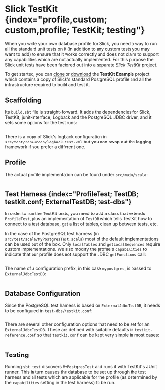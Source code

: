 Slick TestKit {index="profile,custom; custom,profile; TestKit; testing"}
=============

When you write your own database profile for Slick, you need a way to run all
the standard unit tests on it (in addition to any custom tests you may want to
add) to ensure that it works correctly and does not claim to support any
capabilities which are not actually implemented. For this purpose the Slick
unit tests have been factored out into a separate *Slick TestKit* project.

To get started, you can [clone](samplerepo:slick-testkit-example) or [download](samplezip:slick-testkit-example)
the **TestKit Example** project which contains a copy of Slick's standard PostgreSQL profile and all the infrastructure
required to build and test it.

Scaffolding
-----------

Its `build.sbt` file is straight-forward. It adds the dependencies for Slick, TestKit, junit-interface, Logback and
the PostgreSQL JDBC driver, and it sets some options for the test runs:

```scala src=../../samples/slick-testkit-example/build.sbt
```

There is a copy of Slick's logback configuration in `src/test/resources/logback-test.xml` but you can swap out the
logging framework if you prefer a different one.

Profile
-------

The actual profile implementation can be found under `src/main/scala`:

```scala src=../../samples/slick-testkit-example/src/main/scala/MyPostgresProfile.scala#outline
```

Test Harness {index="ProfileTest; TestDB; testkit.conf; ExternalTestDB; test-dbs"}
------------

In order to run the TestKit tests, you need to add a class that extends `ProfileTest`, plus an implementation of
`TestDB` which tells TestKit how to connect to a test database, get a list of tables, clean up between
tests, etc.

In the case of the PostgreSQL test harness (in `src/test/scala/MyPostgresTest.scala`)
most of the default implementations can be used out of the box. Only `localTables` and
`getLocalSequences` require custom implementations. We also modify the profile's `capabilities`
to indicate that our profile does not support the JDBC `getFunctions` call:

```scala src=../../samples/slick-testkit-example/src/test/scala/MyPostgresTest.scala#outline
```

The name of a configuration prefix, in this case `mypostgres`, is passed to `ExternalJdbcTestDB`:

```scala src=../../samples/slick-testkit-example/src/test/scala/MyPostgresTest.scala#tdb
```

Database Configuration
----------------------

Since the PostgreSQL test harness is based on `ExternalJdbcTestDB`, it needs to be configured in
`test-dbs/testkit.conf`:

```yaml src=../../samples/slick-testkit-example/test-dbs/testkit.conf
```

There are several other configuration options that need to be set for an `ExternalJdbcTestDB`.
These are defined with suitable defaults in `testkit-reference.conf` so that `testkit.conf` can
be kept very simple in most cases:

```yaml src=../../samples/slick-testkit-example/src/test/resources/testkit-reference.conf
```

Testing
-------

Running `sbt test` discovers `MyPostgresTest` and runs it with TestKit's
JUnit runner. This in turn causes the database to be set up through the test
harness and all tests which are applicable for the profile (as determined by
the `capabilities` setting in the test harness) to be run.
